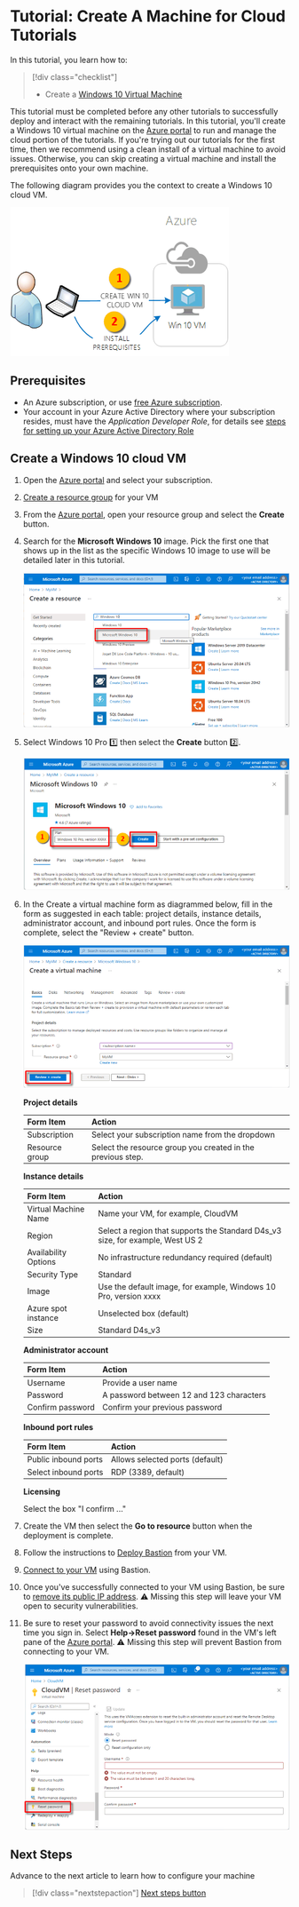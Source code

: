 # Tutorial: Create A Machine for Cloud Tutorials

In this tutorial, you learn how to:
> [!div class="checklist"]
>
> - Create a [Windows 10 Virtual Machine](https://docs.microsoft.com/en-us/azure/virtual-machines/windows/quick-create-portal)

This tutorial must be completed before any other tutorials to successfully deploy and interact with the remaining tutorials. In this tutorial, you'll create a Windows 10 virtual machine on the [Azure portal](http://portal.azure.com) to run and manage the cloud portion of the tutorials. If you're trying out our tutorials for the first time, then we recommend using a clean install of a virtual machine to avoid issues. Otherwise, you can skip creating a virtual machine and install the prerequisites onto your own machine.

The following diagram provides you the context to create a Windows 10 cloud VM.

![diagram of the VMs used for setting up the CVP environment]

## Prerequisites

- An Azure subscription, or use [free Azure subscription](https://azure.microsoft.com/en-us/free).
- Your account in your Azure Active Directory where your subscription resides, must have the *Application Developer Role*, for details see [steps for setting up your Azure Active Directory Role](https://learn.microsoft.com/en-us/azure/active-directory/fundamentals/active-directory-users-assign-role-azure-portal?context=%2Fazure%2Factive-directory%2Froles%2Fcontext%2Fugr-context)

## Create a Windows 10 cloud VM

1. Open the [Azure portal](http://portal.azure.com) and select your subscription.
1. [Create a resource group](https://docs.microsoft.com/azure/azure-resource-manager/management/manage-resource-groups-portal#create-resource-groups) for your VM
1. From the [Azure portal](http://portal.azure.com), open your resource group and select the **Create** button.

1. Search for the **Microsoft Windows 10** image. Pick the first one that shows up in the list as the specific Windows 10 image to use will be detailed later in this tutorial.

    ![find resource in Azure portal]

1. Select Windows 10 Pro 1️⃣ then select the **Create** button 2️⃣.

    ![creating the Windows 10 resource in the Azure portal]

1. In the Create a virtual machine form as diagrammed below, fill in the form as suggested in each table: project details, instance details, administrator account, and inbound port rules. Once the form is complete, select the "Review + create" button.

    ![configuring a Windows 10 resource in the Azure portal]

    **Project details**

    |Form Item  |Action  |
    |---------|---------|
    |Subscription     | Select your subscription name from the dropdown        |
    |Resource group     | Select the resource group you created in the previous step.        |

    **Instance details**

    |Form Item  |Action  |
    |---------|---------|
    |Virtual Machine Name     | Name your VM, for example, CloudVM |
    |Region     | Select a region that supports the Standard D4s_v3 size, for example, West US 2 |
    |Availability Options     | No infrastructure redundancy required (default)        |
    |Security Type     | Standard        |
    |Image     | Use the default image, for example, Windows 10 Pro, version xxxx|
    |Azure spot instance     | Unselected box (default) |
    |Size     |Standard D4s_v3  |

    **Administrator account**

    |Form Item  |Action  |
    |---------|---------|
    |Username     | Provide a user name |
    |Password     | A password between 12 and 123 characters        |
    |Confirm password     | Confirm your previous password |

    **Inbound port rules**

    |Form Item  |Action  |
    |---------|---------|
    |Public inbound ports     | Allows selected ports (default) |
    |Select inbound ports     | RDP (3389, default) |

    **Licensing**

    Select the box "I confirm ..."

1. Create the VM then select the **Go to resource** button when the deployment is complete.
1. Follow the instructions to [Deploy Bastion](https://docs.microsoft.com/en-us/azure/bastion/quickstart-host-portal) from your VM.
1. [Connect to your VM](https://docs.microsoft.com/en-us/azure/bastion/quickstart-host-portal#createvmset) using Bastion.
1. Once you've successfully connected to your VM using Bastion, be sure to [remove its public IP address](https://docs.microsoft.com/azure/bastion/quickstart-host-portal#remove). ⚠️ Missing this step will leave your VM open to security vulnerabilities.
1. Be sure to reset your password to avoid connectivity issues the next time you sign in. Select **Help->Reset password** found in the VM's left pane of the [Azure portal](http://portal.azure.com). ⚠️ Missing this step will prevent Bastion from connecting to your VM.

    ![password reset]

## Next Steps

Advance to the next article to learn how to configure your machine
> [!div class="nextstepaction"]
> [Next steps button][lnk_next_steps]

<!-- link -->

[lnk_ps_session]: https://docs.microsoft.com/visualstudio/ide/reference/command-prompt-powershell?view=vs-2022#developer-powershell
[lnk_vm_creation]: https://docs.microsoft.com/en-us/azure/virtual-machines/windows/quick-create-portal
[lnk_azure_portal]: http://portal.azure.com
[lnk_git]: https://git-scm.com/download/win
[lnk_dotnet]: https://dotnet.microsoft.com/en-us/download/dotnet/sdk-for-vs-code?utm_source=vs-code&amp;utm_medium=referral&amp;utm_campaign=sdk-install
[lnk_visualstudio]: https://code.visualstudio.com/Download
[lnk_csharp_vscode]: https://marketplace.visualstudio.com/items?itemName=ms-dotnettools.csharp
[lnk_ps_vscode]: https://marketplace.visualstudio.com/items?itemName=ms-vscode.PowerShell
[lnk_deploy_bastion]: https://docs.microsoft.com/en-us/azure/bastion/quickstart-host-portal
[lnk_connect_your_VM]: https://docs.microsoft.com/en-us/azure/bastion/quickstart-host-portal#createvmset
[lnk_remove_publicIP_address]: https://docs.microsoft.com/azure/bastion/quickstart-host-portal#remove
[lnk_next_steps]: tutorial-claimsprovider.md

<!-- images -->

[diagram of the VMs used for setting up the CVP environment]: media/tutorial-prerequisites/installprereq.png
[configuring a resource group in the Azure portal]: media/tutorial-prerequisites/resourcegroupform.png
[adding a resource to a resource group in the Azure portal]: media/tutorial-prerequisites/addresource.png
[find resource in Azure portal]: media/tutorial-prerequisites/newwin10.png
[creating the Windows 10 resource in the Azure portal]: media/tutorial-prerequisites/createvm.png
[configuring a Windows 10 resource in the Azure portal]: media/tutorial-prerequisites/win10form_1.png
[deploying the Windows 10 VM in the Azure portal]: media/tutorial-prerequisites/win10deploymentcomplete.png
[deploy bastion]: media/tutorial-prerequisites/deploybastion.png
[bastion]: media/tutorial-prerequisites/bastion.png
[password reset]: media/tutorial-prerequisites/passwordreset.png
